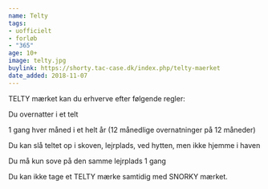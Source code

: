 ```yaml
---
name: Telty
tags:
- uofficielt
- forløb
- "365"
age: 10+
image: telty.jpg
buylink: https://shorty.tac-case.dk/index.php/telty-maerket
date_added: 2018-11-07
---
```

TELTY mærket kan du erhverve efter følgende regler:

Du overnatter i et telt

1 gang hver måned i et helt år (12 månedlige overnatninger på 12 måneder)

Du kan slå teltet op i skoven, lejrplads, ved hytten, men ikke hjemme i haven

Du må kun sove på den samme lejrplads 1 gang

Du  kan ikke tage et TELTY mærke samtidig med SNORKY mærket.
